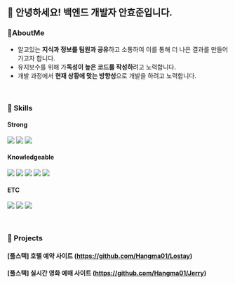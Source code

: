 ## 👋 안녕하세요! 백엔드 개발자 안효준입니다.

### 🌱AboutMe 
+ 알고있는 **지식과 정보를 팀원과 공유**하고 소통하여 이를 통해 더 나은 결과를 만들어가고자 합니다.
+ 유지보수를 위해 가**독성이 높은 코드를 작성하**려고 노력합니다.
+ 개발 과정에서 **현재 상황에 맞는 방향성**으로 개발을 하려고 노력합니다.

<br>

### 🔭 Skills

#### Strong

<p>
  <img src="https://img.shields.io/badge/JAVA-007396?style=for-the-badge&logo=java&logoColor=white" />
  <img src="https://img.shields.io/badge/Spring%20Boot-6DB33F?style=for-the-badge&logo=spring-boot&logoColor=white" />
  <img src="https://img.shields.io/badge/mysql-4479A1.svg?style=for-the-badge&logo=mysql&logoColor=white" />
</p>

#### Knowledgeable

<p>
  <img src="https://img.shields.io/badge/javascript-%23323330.svg?style=for-the-badge&logo=javascript&logoColor=%23F7DF1E" />
  <img src="https://img.shields.io/badge/React-61DAFB?style=for-the-badge&logo=react&logoColor=black" />
  <img src="https://img.shields.io/badge/JPA-000000?style=for-the-badge&logo=jpa&logoColor=white" />
  <img src="https://img.shields.io/badge/redis-%23DD0031.svg?style=for-the-badge&logo=redis&logoColor=white" />
  <img src="https://img.shields.io/badge/Oracle-F80000?style=for-the-badge&logo=oracle&logoColor=white" />
</p>


#### ETC

<p>
  <img src="https://img.shields.io/badge/Git-F05032?style=for-the-badge&logo=git&logoColor=white" />
  <img src="https://img.shields.io/badge/REST%20API-FF6C37?style=for-the-badge&logo=rest-api&logoColor=white" />
  <img src="https://img.shields.io/badge/Postman-FF6C37?style=for-the-badge&logo=postman&logoColor=white" />
</p>


<br>

### :dart: Projects


#### [풀스택] 호텔 예약 사이트 (https://github.com/Hangma01/Lostay) <br>
#### [풀스택] 실시간 영화 예매 사이트 (https://github.com/Hangma01/Jerry)
